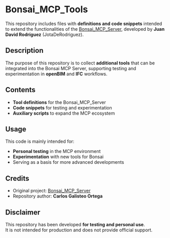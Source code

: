 # Bonsai_MCP_Tools

This repository includes files with **definitions and code snippets** intended to extend the functionalities of the [Bonsai_MCP_Server](https://github.com/JotaDeRodriguez/Bonsai_mcp), developed by **Juan David Rodríguez** (JotaDeRodriguez).

## Description
The purpose of this repository is to collect **additional tools** that can be integrated into the Bonsai MCP Server, supporting testing and experimentation in **openBIM** and **IFC** workflows.

## Contents
- **Tool definitions** for the Bonsai_MCP_Server  
- **Code snippets** for testing and experimentation  
- **Auxiliary scripts** to expand the MCP ecosystem  

## Usage
This code is mainly intended for:
- **Personal testing** in the MCP environment  
- **Experimentation** with new tools for Bonsai  
- Serving as a basis for more advanced developments  

## Credits
- Original project: [Bonsai_MCP_Server](https://github.com/JotaDeRodriguez/Bonsai_mcp)  
- Repository author: **Carlos Galisteo Ortega**  

## Disclaimer
This repository has been developed **for testing and personal use**.  
It is not intended for production and does not provide official support.  
